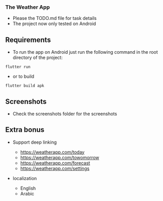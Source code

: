 ### The Weather App
- Please the TODO.md file for task details
- The project now only tested on Android

## Requirements
- To run the app on Android just run the following command in the root directory of the project:
```
flutter run
```

- or to build
```
flutter build apk
```


## Screenshots
- Check the screenshots folder for the screenshots

## Extra bonus 
- Support deep linking
  - https://weatherapp.com/today
  - https://weatherapp.com/towomorrow
  - https://weatherapp.com/forecast
  - https://weatherapp.com/settings

- localization
  - English
  - Arabic
